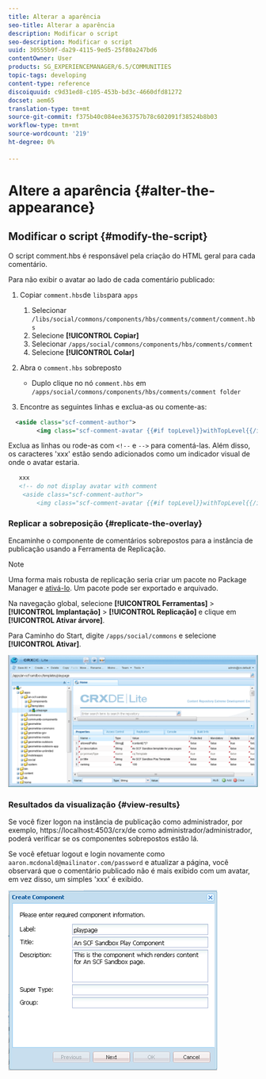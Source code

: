 ```yaml
---
title: Alterar a aparência
seo-title: Alterar a aparência
description: Modificar o script
seo-description: Modificar o script
uuid: 30555b9f-da29-4115-9ed5-25f80a247bd6
contentOwner: User
products: SG_EXPERIENCEMANAGER/6.5/COMMUNITIES
topic-tags: developing
content-type: reference
discoiquuid: c9d31ed8-c105-453b-bd3c-4660dfd81272
docset: aem65
translation-type: tm+mt
source-git-commit: f375b40c084ee363757b78c602091f38524b8b03
workflow-type: tm+mt
source-wordcount: '219'
ht-degree: 0%

---
```



# Altere a aparência {#alter-the-appearance}

## Modificar o script {#modify-the-script}

O script comment.hbs é responsável pela criação do HTML geral para cada comentário.

Para não exibir o avatar ao lado de cada comentário publicado:

1. Copiar `comment.hbs`de `libs`para `apps`

   1. Selecionar `/libs/social/commons/components/hbs/comments/comment/comment.hbs`
   1. Selecione **[!UICONTROL Copiar]**
   1. Selecionar `/apps/social/commons/components/hbs/comments/comment`
   1. Selecione **[!UICONTROL Colar]**

1. Abra o `comment.hbs` sobreposto

   * Duplo clique no nó `comment.hbs` em `/apps/social/commons/components/hbs/comments/comment folder`

1. Encontre as seguintes linhas e exclua-as ou comente-as:

```xml
  <aside class="scf-comment-author">
        <img class="scf-comment-avatar {{#if topLevel}}withTopLevel{{/if}}" src="{{author.avatarUrl}}"></img>
```

Exclua as linhas ou rode-as com `<!--` e `-->` para comentá-las. Além disso, os caracteres &#39;xxx&#39; estão sendo adicionados como um indicador visual de onde o avatar estaria.

```xml
   xxx
   <!-- do not display avatar with comment
    <aside class="scf-comment-author">
        <img class="scf-comment-avatar {{#if topLevel}}withTopLevel{{/if}}" src="{{author.avatarUrl}}"></img>
```

### Replicar a sobreposição {#replicate-the-overlay}

Encaminhe o componente de comentários sobrepostos para a instância de publicação usando a Ferramenta de Replicação.

>[!NOTE]
>
>Uma forma mais robusta de replicação seria criar um pacote no Package Manager e [ativá-lo](/help/sites-administering/package-manager.md#replicating-packages). Um pacote pode ser exportado e arquivado.

Na navegação global, selecione **[!UICONTROL Ferramentas]** > **[!UICONTROL Implantação]** > **[!UICONTROL Replicação]** e clique em **[!UICONTROL Ativar árvore]**.

Para Caminho do Start, digite `/apps/social/commons` e selecione **[!UICONTROL Ativar]**.

![verify-content-template](assets/verify-content-template.png)

### Resultados da visualização {#view-results}

Se você fizer logon na instância de publicação como administrador, por exemplo, https://localhost:4503/crx/de como administrador/administrador, poderá verificar se os componentes sobrepostos estão lá.

Se você efetuar logout e login novamente como `aaron.mcdonald@mailinator.com/password` e atualizar a página, você observará que o comentário publicado não é mais exibido com um avatar, em vez disso, um simples &#39;xxx&#39; é exibido.

![create-template-component](assets/create-template-component.png)


